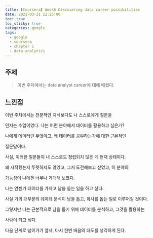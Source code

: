 ```yaml
---
title: [Coursera] Week5 Discovering data career possibilities
date: 2021-03-31 12:25:00
toc: true
toc_sticky: true
categories: google
tags:
  - google
  - coursera
  - chapter 1
  - data analytics
---
```



## 주제

>이번 주차에서는 data analyst career에 대해 배웠다.

## 느낀점

이번 주차에서는 전문적인 지식보다도 나 스스로에게 질문을

던지는 수업이었다. 나는 어떤 분야에서 데이터를 활용하고 싶은가?

나에게 데이터란 무엇이고, 왜 데이터를 공부하는가에 대한 근본적인  

질문말이다.

사실, 이러한 질문들이 내 스스로도 정립되지 않은 게 현재 상태이다.

왜 시작했는지 뚜렷하지도 않았고, 그저 도전해보고 싶었고, 이 분야의  

가능성이 나에겐 너무나 거대해 보였다.

나는 언젠가 데이터를 가지고 남을 돕는 일을 하고 싶다.  

사실 거의 대부분의 데이터 분석이 남을 돕고, 회사를 돕는 일로 이루어질 것이다.

그렇지만 나는 근본적으로 남을 돕기 위해 데이터를 분석하고, 그것을 활용하는  

사람이 되고 싶다.  

다음 단계로 넘어가기 앞서, 다시 한번 배움의 태도를 생각하게 된다.

